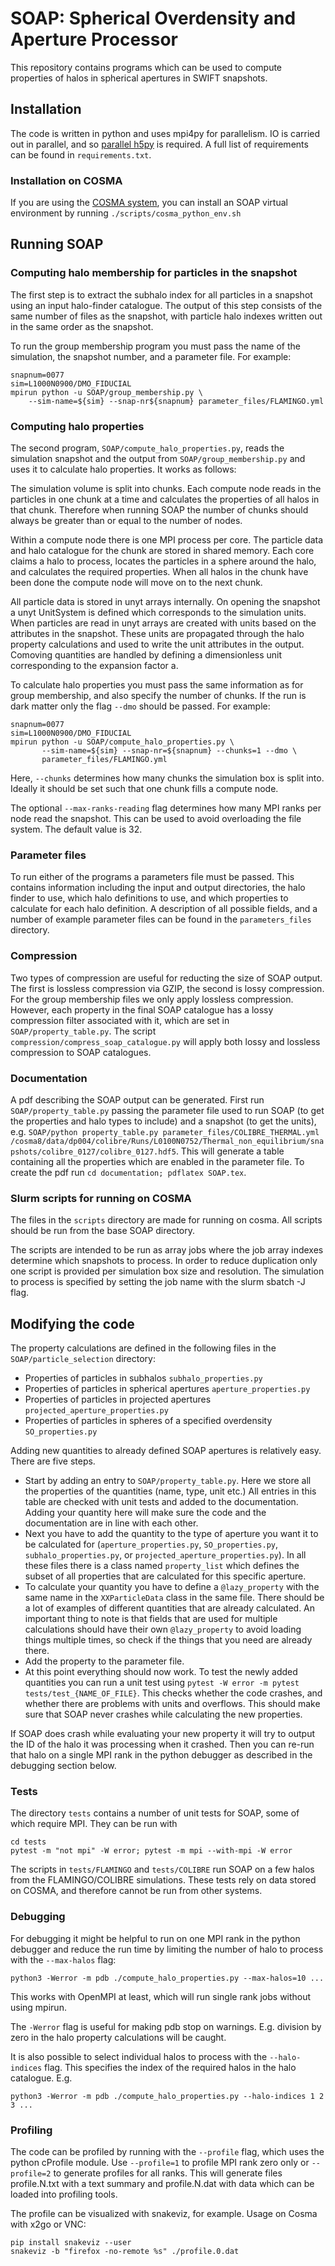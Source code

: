 # SOAP: Spherical Overdensity and Aperture Processor

This repository contains programs which can be used to compute
properties of halos in spherical apertures in SWIFT snapshots.

## Installation

The code is written in python and uses mpi4py for parallelism.
IO is carried out in parallel, and so [parallel h5py](https://docs.h5py.org/en/stable/mpi.html)
is required. A full list of requirements can be
found in `requirements.txt`.

### Installation on COSMA

If you are using the [COSMA system](https://cosma.readthedocs.io/en/latest/),
you can install an SOAP virtual environment by running
`./scripts/cosma_python_env.sh`

## Running SOAP

### Computing halo membership for particles in the snapshot

The first step is to extract the subhalo index for all particles in a
snapshot using an input halo-finder catalogue. The output of this step
consists of the same number of files as the snapshot, with particle halo
indexes written out in the same order as the snapshot.

To run the group membership program you must pass the name of the simulation,
the snapshot number, and a parameter file. For example:

```
snapnum=0077
sim=L1000N0900/DMO_FIDUCIAL
mpirun python -u SOAP/group_membership.py \
    --sim-name=${sim} --snap-nr${snapnum} parameter_files/FLAMINGO.yml
```

### Computing halo properties

The second program, `SOAP/compute_halo_properties.py`, reads the simulation
snapshot and the output from `SOAP/group_membership.py` and uses it to
calculate halo properties. It works as follows:

The simulation volume is split into chunks. Each compute node reads
in the particles in one chunk at a time and calculates the properties
of all halos in that chunk. Therefore when running SOAP the number of
chunks should always be greater than or equal to the number of nodes.

Within a compute node there is one MPI process per core. The particle
data and halo catalogue for the chunk are stored in shared memory.
Each core claims a halo to process, locates the particles in a sphere
around the halo, and calculates the required properties. When all halos
in the chunk have been done the compute node will move on to the next
chunk.

All particle data is stored in unyt arrays internally. On opening the snapshot
a unyt UnitSystem is defined which corresponds to the simulation units. When
particles are read in unyt arrays are created with units based on the
attributes in the snapshot. These units are propagated through the halo
property calculations and used to write the unit attributes in the output.
Comoving quantities are handled by defining a dimensionless unit corresponding
to the expansion factor a.

To calculate halo properties you must pass the same information as for
group membership, and also specify the number of chunks.
If the run is dark matter only the flag `--dmo` should
be passed. For example:

```
snapnum=0077
sim=L1000N0900/DMO_FIDUCIAL
mpirun python -u SOAP/compute_halo_properties.py \
       --sim-name=${sim} --snap-nr=${snapnum} --chunks=1 --dmo \
       parameter_files/FLAMINGO.yml
```

Here, `--chunks` determines how many chunks the simulation box is
split into. Ideally it should be set such that one chunk fills a compute node.

The optional `--max-ranks-reading` flag determines how many MPI ranks per node
read the snapshot. This can be used to avoid overloading the file system. The
default value is 32.

### Parameter files

To run either of the programs a parameters file must be passed. This
contains information including the input and output directories,
the halo finder to use, which halo definitions to use, and
which properties to calculate for each halo definition. A description
of all possible fields, and a number of example parameter files
can be found in the `parameters_files` directory.

### Compression

Two types of compression are useful for reducting the size of SOAP output.
The first is lossless compression via GZIP, the second is lossy compression.
For the group membership files we only apply lossless compression. However,
each property in the final SOAP catalogue has a lossy compression filter
associated with it, which are set in `SOAP/property_table.py`. The script 
`compression/compress_soap_catalogue.py` will apply both lossy and
lossless compression to SOAP catalogues.

### Documentation

A pdf describing the SOAP output can be generated. First run `SOAP/property_table.py` passing the parameter file used to run SOAP (to get the properties and halo types to include) and a snapshot (to get the units), e.g. `SOAP/python property_table.py parameter_files/COLIBRE_THERMAL.yml /cosma8/data/dp004/colibre/Runs/L0100N0752/Thermal_non_equilibrium/snapshots/colibre_0127/colibre_0127.hdf5`. This will generate a table containing all the properties which are enabled in the parameter file. To create the pdf run `cd documentation; pdflatex SOAP.tex`.

### Slurm scripts for running on COSMA

The files in the `scripts` directory are made for running on cosma.
All scripts should be run from the base SOAP directory.

The scripts are intended to be run as array jobs where the job array indexes determine
which snapshots to process. In order to reduce duplication only one script is provided per simulation
box size and resolution. The simulation to process is specified by setting
the job name with the slurm sbatch -J flag.

## Modifying the code

The property calculations are defined in the following files in the `SOAP/particle_selection` directory:

  * Properties of particles in subhalos `subhalo_properties.py`
  * Properties of particles in spherical apertures `aperture_properties.py`
  * Properties of particles in projected apertures `projected_aperture_properties.py`
  * Properties of particles in spheres of a specified overdensity `SO_properties.py`

Adding new quantities to already defined SOAP apertures is relatively easy. There are five steps.

  * Start by adding an entry to `SOAP/property_table.py`. Here we store all the properties of the quantities (name, type, unit etc.) All entries in this table are checked with unit tests and added to the documentation. Adding your quantity here will make sure the code and the documentation are in line with each other.
  * Next you have to add the quantity to the type of aperture you want it to be calculated for (`aperture_properties.py`, `SO_properties.py`, `subhalo_properties.py`, or `projected_aperture_properties.py`). In all these files there is a class named `property_list` which defines the subset of all properties that are calculated for this specific aperture.
  * To calculate your quantity you have to define a `@lazy_property` with the same name in the `XXParticleData` class in the same file. There should be a lot of examples of different quantities that are already calculated. An important thing to note is that fields that are used for multiple calculations should have their own `@lazy_property` to avoid loading things multiple times, so check if the things that you need are already there.
  * Add the property to the parameter file.
  * At this point everything should now work. To test the newly added quantities you can run a unit test using `pytest -W error -m pytest tests/test_{NAME_OF_FILE}`. This checks whether the code crashes, and whether there are problems with units and overflows. This should make sure that SOAP never crashes while calculating the new properties.

If SOAP does crash while evaluating your new property it will try to
output the ID of the halo it was processing when it crashed. Then you
can re-run that halo on a single MPI rank in the python debugger as
described in the debugging section below.

### Tests

The directory `tests` contains a number of unit tests for SOAP, some of which
require MPI. They can be run with

```
cd tests
pytest -m "not mpi" -W error; pytest -m mpi --with-mpi -W error
```

The scripts in `tests/FLAMINGO` and `tests/COLIBRE` run SOAP on a few
halos from the FLAMINGO/COLIBRE simulations. These tests rely on data
stored on COSMA, and therefore cannot be run from other systems.

### Debugging

For debugging it might be helpful to run on one MPI rank in the python debugger
and reduce the run time by limiting the number of halo to process with the
`--max-halos` flag:
```
python3 -Werror -m pdb ./compute_halo_properties.py --max-halos=10 ...
```
This works with OpenMPI at least, which will run single rank jobs without using
mpirun.

The `-Werror` flag is useful for making pdb stop on warnings. E.g. division by
zero in the halo property calculations will be caught.

It is also possible to select individual halos to process with the `--halo-indices`
flag. This specifies the index of the required halos in the halo catalogue. E.g.
```
python3 -Werror -m pdb ./compute_halo_properties.py --halo-indices 1 2 3 ...
```

### Profiling

The code can be profiled by running with the `--profile` flag, which uses the
python cProfile module. Use `--profile=1` to profile MPI rank zero only or
`--profile=2` to generate profiles for all ranks. This will generate files
profile.N.txt with a text summary and profile.N.dat with data which can be
loaded into profiling tools.

The profile can be visualized with snakeviz, for example. Usage on Cosma with
x2go or VNC:
```
pip install snakeviz --user
snakeviz -b "firefox -no-remote %s" ./profile.0.dat
```

